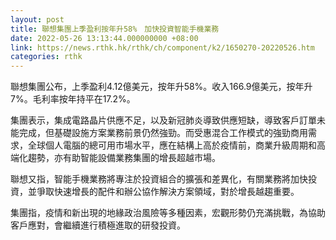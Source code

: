 ```yaml
---
layout: post
title: 聯想集團上季盈利按年升58%　加快投資智能手機業務
date: 2022-05-26 13:13:44.000000000 +08:00
link: https://news.rthk.hk/rthk/ch/component/k2/1650270-20220526.htm
categories: rthk
---
```


聯想集團公布，上季盈利4.12億美元，按年升58%。收入166.9億美元，按年升7%。毛利率按年持平在17.2%。

集團表示，集成電路晶片供應不足，以及新冠肺炎導致供應短缺，導致客戶訂單未能完成，但基礎設施方案業務前景仍然強勁。而受惠混合工作模式的強勁商用需求，全球個人電腦的總可用市場水平，應在結構上高於疫情前，商業升級周期和高端化趨勢，亦有助智能設備業務集團的增長超越市場。

聯想又指，智能手機業務將專注於投資組合的擴張和差異化，有關業務將加快投資，並爭取快速增長的配件和辦公協作解決方案領域，對於增長越趨重要。

集團指，疫情和新出現的地緣政治風險等多種因素，宏觀形勢仍充滿挑戰，為協助客戶應對，會繼續進行積極進取的研發投資。
